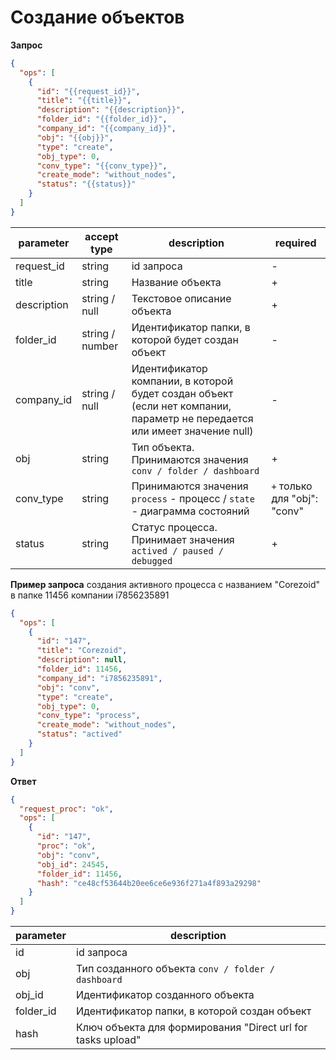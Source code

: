 # Создание объектов

**Запрос**
```json
{
  "ops": [
    {
      "id": "{{request_id}}",
      "title": "{{title}}",
      "description": "{{description}}",
      "folder_id": "{{folder_id}}",
      "company_id": "{{company_id}}",
      "obj": "{{obj}}",
      "type": "create",
      "obj_type": 0,
      "conv_type": "{{conv_type}}",
      "create_mode": "without_nodes",
      "status": "{{status}}"
    }
  ]
}
```

| parameter | accept type | description | required |
| --- | --- | --- | --- |
| request_id | string | id запроса | - |
| title | string | Название объекта | + |
| description | string  / null | Текстовое описание объекта | + |
| folder_id | string / number | Идентификатор папки, в которой будет создан объект | - |
| company_id | string  / null | Идентификатор компании, в которой будет создан объект (если нет компании, параметр не передается или имеет значение null) | - |
| obj | string | Тип объекта. Принимаются значения `conv / folder / dashboard` | + |
| conv_type | string | Принимаются значения `process` - процесс / `state` - диаграмма состояний | `+` только для "obj": "conv" |
| status | string | Статус процесса. Принимает значения `actived / paused / debugged` | + |

**Пример запроса** создания активного процесса с названием "Corezoid" в папке 11456 компании i7856235891

```json
{
  "ops": [
    {
      "id": "147",
      "title": "Corezoid",
      "description": null,
      "folder_id": 11456,
      "company_id": "i7856235891",
      "obj": "conv",
      "type": "create",
      "obj_type": 0,
      "conv_type": "process",
      "create_mode": "without_nodes",
      "status": "actived"
    }
  ]
}
```

**Ответ**
```json
{
  "request_proc": "ok",
  "ops": [
    {
      "id": "147",
      "proc": "ok",
      "obj": "conv",
      "obj_id": 24545,
      "folder_id": 11456,
      "hash": "ce48cf53644b20ee6ce6e936f271a4f893a29298"
    }
  ]
}
```

| parameter | description |
| --- | --- |
| id | id запроса |
| obj | Тип созданного объекта `conv / folder / dashboard` |
| obj_id | Идентификатор созданного объекта |
| folder_id | Идентификатор папки, в которой создан объект |
| hash | Ключ объекта для формирования "Direct url for tasks upload" |
